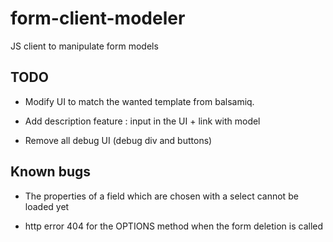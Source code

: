 form-client-modeler
===================

JS client to manipulate form models


TODO
----

* Modify UI to match the wanted template from balsamiq.

* Add description feature : input in the UI + link with model

* Remove all debug UI (debug div and buttons)


Known bugs
----------

* The properties of a field which are chosen with a select cannot be loaded yet

* http error 404 for the OPTIONS method when the form deletion is called

